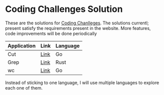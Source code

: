 # Coding Challenges Solution

These are the solutions for [Coding Chanlleges](https://codingchallenges.fyi/challenges/intro/). The solutions currentl; present satisfy the requirements present in the website. 
More features, code improvements will be done periodically


|Application| Link| Language|
|---|---|---|
|Cut| [Link](https://github.com/Madraceee/coding-challenges/tree/main/cut)| Go|
|Grep| [Link](https://github.com/Madraceee/coding-challenges/tree/main/rgrep)| Rust|
|wc| [Link](https://github.com/Madraceee/coding-challenges/tree/main/wc) | Go|

Instead of sticking to one language, I will use multiple languages to explore each one of them.
